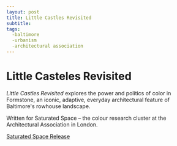 ```yaml
---
layout: post
title: Little Castles Revisited
subtitle:
tags:
  -baltimore
  -urbanism
  -architectural association
---
```


# Little Casteles Revisited

*Little Castles Revisited* explores the power and politics of color in Formstone, an iconic, adaptive, everyday architectural feature of Baltimore's rowhouse landscape.

Written for Saturated Space – the colour research cluster at the Architectural Association in London.

[Saturated Space Release](http://www.saturatedspace.org/2013/04/little-castles-revisited-formstone.html)

<div data-configid="1910965/12348326" style="width:525px; height:371px;" class="issuuembed"></div><script type="text/javascript" src="//e.issuu.com/embed.js" async="true"></script>